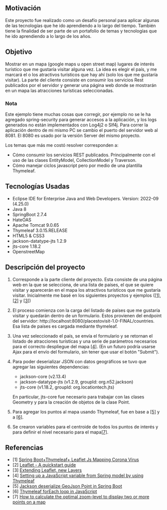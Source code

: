 ## Motivación

Este proyecto fue realizado como un desafío personal para aplicar algunas de las tecnologías que he ido aprendiendo a lo largo del tiempo. También tiene la finalidad de ser parte de un portafolio de temas y tecnologías que he ido aprendiendo a lo largo de los años.

## Objetivo

Mostrar en un mapa (google maps u open street map) lugares de interés turístico que me gustaría visitar alguna vez. La idea es elegir el país, y me marcará el o los atractivos turísticos que hay ahí (solo los que me gustaría visitar).
La parte del cliente consiste en consumir los servicios Rest publicados por el servidor y generar una página web donde se mostrarán en un mapa las atracciones turísticas seleccionadas.

### Nota
Este ejemplo tiene muchas cosas que corregir, por ejemplo no se le ha agregado spring-security para generar accesos a la aplicación, y los logs generados no están implementados con Log4j2 o Slf4j.
Para correr la aplicación dentro de mi mismo PC se cambio el puerto del servidor web al 8081. El 8080 es usado por la versión Server del mismo proyecto.

Los temas que más me costó resolver corresponden a:
- Cómo consumir los servicios REST publicados. Principalmente con el uso de las clases EntityModel, CollectionModel y Traverson.
- Cómo manejar ciclos javascript pero por medio de una plantilla Thymeleaf.

## Tecnologías Usadas

- Eclipse IDE for Enterprise Java and Web Developers. Version: 2022-09 (4.25.0)
- Java 8
- SpringBoot 2.7.4
- HateOAS
- Apache Tomcat 9.0.65
- Thymeleaf 3.0.15.RELEASE
- HTML5 & CSS3
- jackson-datatype-jts 1.2.9
- jts-core 1.18.2
- OpenstreetMap

## Descripción del proyecto

1. Corresponde a la parte cliente del proyecto. Esta consiste de una página web en la que se selecciona, de una lista de países, el que se quiere visitar y aparecerán en el mapa los atractivos turísticos que me gustaría visitar. Inicialmente me basé en los siguientes proyectos y ejemplos ([\[1\]](#ref1), [\[2\]](#ref2) y [\[3\]](#ref3))  
2. El proceso comienza con la carga del listado de países que me gustaría visitar y quedarán dentro de un formulario. Estos provienen del endpoint del servidor: http://localhost:8080/placestovisit-1.0-FINAL/countries. Esa lista de países es cargada mediante thymeleaf.
3. Una vez seleccionado el país, se envía el formulario y se retornan el listado de atracciones turísticas y una serie de parámetros necesarios para el correcto despliegue del mapa [\[4\]](#ref4). (En un futuro podría usarse Ajax para el envío del formulario, sin tener que usar el botón "Submit").
4. Para poder deserializar JSON con datos geográficos se tuvo que agregar las siguientes dependencias:
    + jackson-core (v2.13.4)
    + jackson-datatype-jts (v1.2.9, groupId: org.n52.jackson)
    + jts-core (v1.18.2, groupId: org.locationtech.jts)

   <p>En particular, jts-core fue necesario para trabajar con las clases Geometry y para la creación de objetos de la clase Point.</p>
5. Para agregar los puntos al mapa usando Thymeleaf, fue en base a [\[5\]](#ref5) y a [\[6\]](#ref6).
6. Se crearon variables para el centroide de todos los puntos de interés y para definir el nivel necesario para el mapa[\[7\]](#ref7). 

## Referencias

- [1] <a id="ref1" href="https://medium.com/@hermanmaleiane/spring-boot-thymeleaf-leaflet-js-mapping-corona-virus-a8309c5a0b6d">Spring Boot+Thymeleaf+ Leaflet Js Mapping Corona Virus</a>
- [2] <a id="ref2" href="https://leafletjs.com/examples/quick-start/">Leaflet - A quickstart guide</a>
- [3] <a id="ref3" href="https://leafletjs.com/examples/extending/extending-2-layers.html">Extending Leaflet, new Layers</a>
- [4] <a id="ref4" href="https://stackoverflow.com/questions/25687816/setting-up-a-javascript-variable-from-spring-model-by-using-thymeleaf">Setting up a JavaScript variable from Spring model by using Thymeleaf</a>
- [5] <a id="ref5" href="https://stackoverflow.com/questions/45713934/jackson-deserialize-geojson-point-in-spring-boot">Jackson deserialize GeoJson Point in Spring Boot</a>
- [6] <a id="ref6" href="https://stackoverflow.com/questions/41352424/thymeleaf-foreach-loop-in-javascript">Thymeleaf forEach loop in JavaScript</a>
- [7] <a id="ref7" href="https://gis.stackexchange.com/questions/19632/how-to-calculate-the-optimal-zoom-level-to-display-two-or-more-points-on-a-map">How to calculate the optimal zoom-level to display two or more points on a map</a>